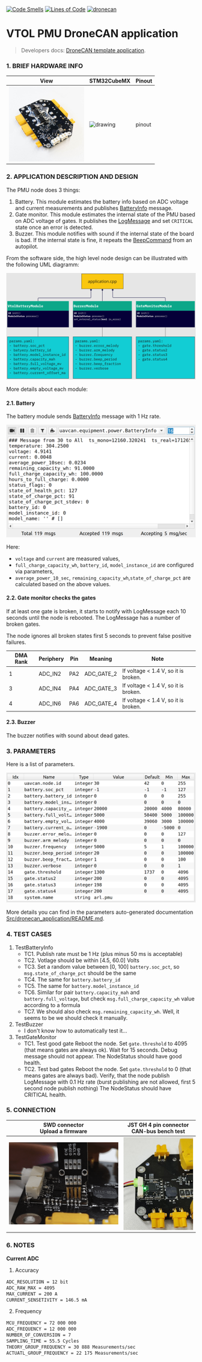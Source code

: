 [![Code Smells](https://sonarcloud.io/api/project_badges/measure?project=Innopolis-UAV-Team_vtol_pmu_node&metric=code_smells)](https://sonarcloud.io/summary/new_code?id=Innopolis-UAV-Team_vtol_pmu_node) [![Lines of Code](https://sonarcloud.io/api/project_badges/measure?project=Innopolis-UAV-Team_vtol_pmu_node&metric=ncloc)](https://sonarcloud.io/summary/new_code?id=Innopolis-UAV-Team_vtol_pmu_node) [![dronecan](https://github.com/Innopolis-UAV-Team/vtol_pmu_node/actions/workflows/dronecan.yml/badge.svg)](https://github.com/Innopolis-UAV-Team/vtol_pmu_node/actions/workflows/dronecan.yml)

# VTOL PMU DroneCAN application

> Developers docs: [DroneCAN template application](https://github.com/RaccoonlabDev/mini_v2_node/wiki/DroneCAN-application).

### 1. BRIEF HARDWARE INFO

| View | STM32CubeMX | Pinout |
| ---- | ----------- | ------ |
| <img src="Assets/view.jpg" alt="drawing" width="200"> | <img src="https://github.com/Innopolis-UAV-Team/vtol-pmu-ioc/raw/6530f3319c28916c0268c4aedbf7e330f0dfdd90/Assets/stm32cubemx.png" alt="drawing" width="200"> | pinout |

### 2. APPLICATION DESCRIPTION AND DESIGN

The PMU node does 3 things:
1. Battery. This module estimates the battery info based on ADC voltage and current measurements and publishes [BatteryInfo](https://dronecan.github.io/Specification/7._List_of_standard_data_types/#batteryinfo) message.
2. Gate monitor. This module estimates the internal state of the PMU based on ADC voltage of gates. It publishes the [LogMessage](https://dronecan.github.io/Specification/7._List_of_standard_data_types/#logmessage) and set `CRITICAL` state once an error is detected.
3. Buzzer. This module notifies with sound if the internal state of the board is bad. If the internal state is fine, it repeats the [BeepCommand](https://dronecan.github.io/Specification/7._List_of_standard_data_types/#beepcommand) from an autopilot.

From the software side, the high level node design can be illustrated with the following UML diagramm: 

<img src="Assets/uml.png" alt="drawing">

More details about each module:

#### 2.1. Battery

The battery module sends [BatteryInfo](https://dronecan.github.io/Specification/7._List_of_standard_data_types/#batteryinfo) message with 1 Hz rate.

<img src="Assets/battery_info.png" alt="drawing">

Here:
- `voltage` and `current` are measured values,
- `full_charge_capacity_wh`, `battery_id`, `model_instance_id` are configured via parameters,
- `average_power_10_sec`, `remaining_capacity_wh`,`state_of_charge_pct` are calculated based on the above values.

#### 2.2. Gate monitor checks the gates

If at least one gate is broken, it starts to notify with LogMessage each 10 seconds until the node is rebooted. The LogMessage has a number of broken gates.

The node ignores all broken states first 5 seconds to prevent false positive failures.

| DMA Rank | Periphery   | Pin  | Meaning        | Note |
| -------- | ----------- | ---- | -------------- | ---- |
| 1 | ADC_IN2 | PA2 | ADC_GATE_2 | If voltage < 1.4 V, so it is broken. |
| 3 | ADC_IN4 | PA4 | ADC_GATE_3 | If voltage < 1.4 V, so it is broken. |
| 4 | ADC_IN6 | PA6 | ADC_GATE_4 | If voltage < 1.4 V, so it is broken. |

#### 2.3. Buzzer

The buzzer notifies with sound about dead gates.

### 3. PARAMETERS

Here is a list of parameters.

<img src="Assets/parameters.png" alt="drawing">

More details you can find in the parameters auto-generated documentation [Src/dronecan_application/README.md](Src/dronecan_application/README.md).

### 4. TEST CASES

1. TestBatteryInfo
    - TC1. Publish rate must be 1 Hz (plus minus 50 ms is acceptable)
    - TC2. Votlage should be within [4.5, 60.0] Volts
    - TC3. Set a random value between [0, 100] `battery.soc_pct`, so `msg.state_of_charge_pct` should be the same
    - TC4. The same for `battery.battery_id`
    - TC5. The same for `battery.model_instance_id`
    - TC6. Similar for pair `battery.capacity_mah` and `battery.full_voltage`, but check `msg.full_charge_capacity_wh` value according to a formula
    - TC7. We should also check `msg.remaining_capacity_wh`. Well, it seems to be we should check it manually.
2. TestBuzzer
    - I don't know how to automatically test it...
4. TestGateMonitor
    - TC1. Test good gate
      Reboot the node.
      Set `gate.threshold` to 4095 (that means gates are always ok).
      Wait for 15 seconds.
      Debug message should not appear.
      The NodeStatus should have good health.
    - TC2. Test bad gates
      Reboot the node.
      Set `gate.threshold` to 0 (that means gates are always bad).
      Verify, that the node publish LogMessage with 0.1 Hz rate (burst publishing are not allowed, first 5 second node publish nothing)
      The NodeStatus should have CRITICAL health.

### 5. CONNECTION

| SWD connector </br> Upload a firmware | JST GH 4 pin connector </br> CAN-bus bench test |
|-|-|
| <img src="Assets/swd.png" alt="drawing"> | <img src="Assets/can.jpg" alt="drawing"> |

### 6. NOTES

**Current ADC**

1. Accuracy

```
ADC_RESOLUTION = 12 bit
ADC_RAW_MAX = 4095
MAX_CURRENT = 200 A
CURRENT_SENSETIVITY = 146.5 mA
```

2. Frequency

```
MCU_FREQUENCY = 72 000 000
ADC_FREQUENCY = 12 000 000
NUMBER_OF_CONVERSION = 7
SAMPLING_TIME = 55.5 Cycles
THEORY_GROUP_FREQUENCY = 30 888 Measurements/sec
ACTUATL_GROUP_FREQUENCY = 22 175 Measurements/sec
```
